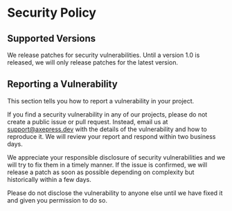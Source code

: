 # Security Policy

## Supported Versions

We release patches for security vulnerabilities. Until a version 1.0 is released, we will only release patches for the latest version.

## Reporting a Vulnerability

This section tells you how to report a vulnerability in your project.

If you find a security vulnerability in any of our projects, please do not create a public issue or pull request. Instead, email us at [support@axepress.dev](mailto:support@axepress.dev) with the details of the vulnerability and how to reproduce it. We will review your report and respond within two business days.

We appreciate your responsible disclosure of security vulnerabilities and we will try to fix them in a timely manner. If the issue is confirmed, we will release a patch as soon as possible depending on complexity but historically within a few days.

Please do not disclose the vulnerability to anyone else until we have fixed it and given you permission to do so.
